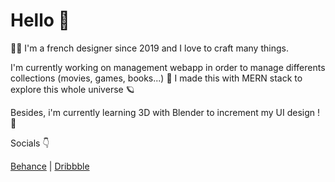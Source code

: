 # Hello 👋

👨‍💻 I'm a french designer since 2019 and I love to craft many things. 

I'm currently working on management webapp in order to manage differents collections (movies, games, books...) 💾
I made this with MERN stack to explore this whole universe 🪐

Besides, i'm currently learning 3D with Blender to increment my UI design ! 🧊

Socials 👇

[Behance](https://www.behance.net/hugocrespin) | [Dribbble](https://dribbble.com/HugeCrspn)

